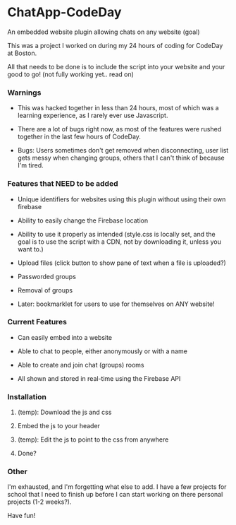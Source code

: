 ChatApp-CodeDay
===============

An embedded website plugin allowing chats on any website (goal)

This was a project I worked on during my 24 hours of coding for CodeDay at Boston.

All that needs to be done is to include the script into your website and your good to go! (not fully working yet.. read on)

### Warnings

* This was hacked together in less than 24 hours, most of which was a learning experience, as I rarely ever use Javascript.

* There are a lot of bugs right now, as most of the features were rushed together in the last few hours of CodeDay.

* Bugs: Users sometimes don't get removed when disconnecting, user list gets messy when changing groups, others that I can't think of because I'm tired.

### Features that NEED to be added

* Unique identifiers for websites using this plugin without using their own firebase

* Ability to easily change the Firebase location

* Ability to use it properly as intended (style.css is locally set, and the goal is to use the script with a CDN, not by downloading it, unless you want to.)

* Upload files (click button to show pane of text when a file is uploaded?)

* Passworded groups

* Removal of groups

* Later: bookmarklet for users to use for themselves on ANY website!

### Current Features

* Can easily embed into a website

* Able to chat to people, either anonymously or with a name

* Able to create and join chat (groups) rooms

* All shown and stored in real-time using the Firebase API

### Installation

1. (temp): Download the js and css

2. Embed the js to your header

3. (temp): Edit the js to point to the css from anywhere

4. Done?

### Other

I'm exhausted, and I'm forgetting what else to add. I have a few projects for school that I need to finish up before I can start working on there personal projects (1-2 weeks?).

Have fun!
